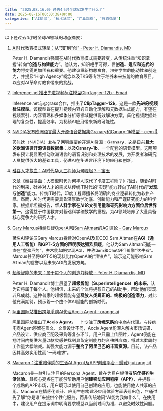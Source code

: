 ```yaml
---
title: "2025.08.16.00 过去4小时全球AI发生了什么？"
date: 2025-08-16T00:00:38+08:00
categories: ["AI新闻", "技术进展", "产业观察", "教育改革"]
---
```


---

以下是过去4小时全球AI领域的动态摘要：

1.  [AI时代教育模式转型：从“知”到“创” - Peter H. Diamandis, MD](https://x.com/PeterDiamandis/status/1956375085708664911)

    Peter H. Diamandis强调在AI时代教育模式需要转变，从传统注重“知识掌握”转向“**创造与构建能力**”。他认为，知识唾手可得，但**创造、适应和迭代的能力**将变得更加稀有和重要。他建议重新构想教育，培养学生的能动性和创造力，并提及“High Agency”概念以及TKS等专注于培养未来技能的教育项目，以应对AI革命对教育带来的挑战。

2.  [Inference.net推出先进视频标注模型ClipTagger-12b - Emad](https://x.com/EMostaque/status/1956374619226505624)

    Inference.net与@grass合作，推出了**ClipTagger-12b**，这是一款**先进的视频标注模型**。该模型旨在提升视频内容的自动化理解和元数据生成能力，有望在视频索引、内容管理和多媒体分析等领域提供高效解决方案，简化视频数据处理的复杂性，提高效率，为视频AI应用带来新的可能性。

3.  [NVIDIA发布欧洲语言最大开源语音数据集Granary和Canary-1b模型 - clem 🤗](https://x.com/ClementDelangue/status/1956373921286037957)

    英伟达（NVIDIA）发布了两项重要的开源AI资源：**Granary**，这是目前**最大的欧洲语言开源语音数据集**；以及**Canary-1b**，一个配套的语音模型。这两项发布预计将显著推动欧洲语言的语音识别和处理技术的发展，为开发者和研究人员提供强大的基础工具，促进AI在多语言环境下的应用和创新。

4.  [硅谷人才换血：AI时代华人工程师为何崛起？ - 宝玉](https://x.com/dotey/status/1956364777045074271)

    文章《硅谷换血：大模型时代为何华人取代了印度工程师？》指出，随着AI时代的到来，硅谷对人才的需求从传统IT时代的“实现”能力转向了AI时代的“**发现与创造**”能力。传统IT时代，印度工程师擅长将明确的商业逻辑转化为软件产品。然而，AI时代更需要具备深厚数学功底、创新能力和严谨研究能力的科学家。根据斯坦福报告，**华人科学家在AI论文引用量和研究影响力方面位居世界第一**，这得益于中国教育对基础科学和数学的重视，为AI领域培养了大量具备核心竞争力的研究人才。

5.  [Gary Marcus持续质疑OpenAI和Sam Altman的AGI言论 - Gary Marcus](https://x.com/GaryMarcus/status/1956363877488411131)

    著名AI评论员Gary Marcus持续对OpenAI及其CEO Sam Altman在**AGI（通用人工智能）和GPT-5方面的声明表达强烈质疑**。他认为Sam Altman可能一直在“虚张声势”，并未能如期实现AGI，并称Sam和ChatGPT都像“吹牛者”。Marcus甚至将GPT-5的现状比作OpenAI的“滑铁卢”，暗示这可能影响Sam Altman的信誉以及未来AGI的发展方向。

6.  [超级智能的未来：属于每个人的创造力释放 - Peter H. Diamandis, MD](https://x.com/PeterDiamandis/status/1956340631279722972)

    Peter H. Diamandis博士展望了**超级智能（Superintelligence）的未来**，认为它将属于每个人。他相信，未来的个体将拥有自己的AI助手，帮助他们实现非凡成就。这种普惠的超级智能有望**释放人类真正的、终极的创造潜力**，对此他充满期待，预示着一个由个体AI赋能的创新时代。

7.  [阿里国际站推出跨境采购AI代理Accio Agent - orange.ai](https://x.com/oran_ge/status/1956339994819457171)

    阿里国际站推出了**Accio Agent**，一个专注于**跨境采购**的电商AI代理。与传统电商Agent停留在图文、文案设计不同，Accio Agent能深入解决市场调研、产品设计、供应商匹配及采购等复杂环节。用户只需上传图片，Agent便能在短时间内提供大量改款灵感并找到具备定制能力的合格供应商，将过去数周的工作量大幅缩减。其强大能力源于**整合了阿里巴巴的丰富资源**。目前，该产品因其高效实用性而“一码难求”。

8.  [Macaron：注重陪伴感的生活AI Agent及APP创建平台 - 歸藏(guizang.ai)](https://x.com/op7418/status/1956335895092646355)

    Macaron是一款引人注目的Personal Agent，旨在为用户提供**有陪伴感的生活体验**。其核心亮点在于能够帮助用户**创建移动应用程序（APP）**，并拥有一个成熟的APP市场，用户既可以使用自己创建的应用，也能使用他人共享的应用。Macaron在情感化设计、应用生态构建及应用体验方面表现出色，它通过先了解“你是谁”来提供个性化服务，而非传统地问“AI能为我做什么”。在使用中，建议用户在提示词中明确要求模型以当前时间为准，以避免时效性问题。